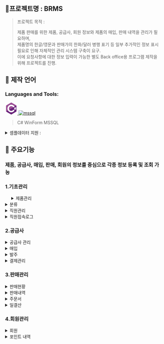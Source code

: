 

## 📌프로젝트명 : BRMS

> 프로젝트 목적 :
> 
> 제품 판매를 위한 제품, 공급사, 회원 정보와 제폼의 매입, 판매 내역을 관리가 필요하며,<br>
> 제품명의 한글/영문과 판매가의 한화/달러 병행 표기 등 일부 추가적인 정보 표시 필요로 인해 자체적인 관리 시스템 구축이 요구.<br>
> 이에 요청사항에 대한 정보 입력이 가능한 별도 Back office용 프로그램 제작을 위해 프로젝트를 진행.

## 📌 제작 언어

<h3 align="left">Languages and Tools:</h3>
<p align="left"><a href="https://www.w3schools.com/cs/" target="_blank" rel="noreferrer"> <img src="https://raw.githubusercontent.com/devicons/devicon/master/icons/csharp/csharp-original.svg" alt="csharp" width="40" height="40"/> </a> <a href="https://www.microsoft.com/en-us/sql-server" target="_blank" rel="noreferrer"> <img src="https://www.svgrepo.com/show/303229/microsoft-sql-server-logo.svg" alt="mssql" width="40" height="40"/> </a> </p>

> C# WinForm
> MSSQL
> 
> 
> <div style="margin-left: 20px;">
<details>
<summary>셈플데이터 지원 :</summary>

>DB 폴더내 BRMS_Sapmple
</details>

## 📌 주요기능

### 제품, 공급사, 매입, 판매, 회원의 정보를 중심으로 각종 정보 등록 및 조회 가능

### 1.기초관리
<div style="margin-left: 20px;">
<details>
<summary>제품관리</summary>

> - 제품명, 제품코드를 검색어로 조회도 가능하지만 제품 등록 및 기간 조건을 지정하여 조회가 가능합니다<br/>
    ![Image](https://github.com/user-attachments/assets/ae8e3119-fa61-4727-8bbb-3d664b747078)
> - 좌측 상단의 분류를 지정할 경우 지정된 분류의 상품들만 조회가 가능합니다<br/>
> - 조회된 제품을 더블클릭 하면 선택된 제품의 제품코드, 제품명, 공급사, 분류, 매입가, 판매가 설정이 가능합니다.<br/>
판매가는 설정된 환율 연동으로 자동 한화 또는 달러로 전환됩니다.<br/>
![Image](https://github.com/user-attachments/assets/c09796de-1b1f-4421-97be-ad2f0e964932)
> - 새로운 제품을 등록 할 경우 제품코드의 중복 여부를 확인 후 등록 합니다.
![Image](https://github.com/user-attachments/assets/50ed954d-22d4-48e1-8bab-67880159696d)
> - 새 제품 등록 시 공급사와 분류 지정은 필수 입니다. 
> - 제품등록정보에서는 제품의 정보뿐 아니라 매입, 판매, 변경 로그 조회가 가능합니다.
![Image](https://github.com/user-attachments/assets/65e59257-9171-46f5-83de-7a10e65960ee)
</details>
</div>

<details>
<summary>분류</summary>
  
> - 제품의 분류 지정을 위한 분류 정보를 추가 수정 할 수 있으며<br/>
> 제품 정보 및 판매 조회 시 분류를 지정하사용 가능
<div>
  <img src="https://github.com/user-attachments/assets/2319a7bc-1d64-458b-9874-cbd866a253de" alt="Image 1" width="200"/>
  <img src="https://github.com/user-attachments/assets/8d4cb6c9-aece-4e23-b773-71f052d42a0f" alt="Image 2" width="200"/>
  <img src="https://github.com/user-attachments/assets/2c63cba8-ec8b-487a-a997-40e8781df3c7" alt="Image 3" width="200"/>
</div>
</details>

<details>
<summary>직원관리</summary>

> - 업무를 위한 직원을 등록하거나 정보를 수정 할 수 있는 메뉴입니다.
> - 직원 등록 및 권한 부여를 통해 업무에 따른 정보 접근 및 제어를 제한 할 수 있습니다.<br/>
> - 직원 권한은 조회와 등록/수정, 출력, 엑셀저장 등 4가지 권한을 각 메뉴마다 지정이 가능합니다.
> - ![Image](https://github.com/user-attachments/assets/908c058e-50f3-4989-9420-c85635c40fc1)
> - 직원코드는 채번코드로 별도 지정하지 못하고 자동으로 등록 순서에 따라 부여됩니다.
> - 직원 비밀번호는 암호화 처리 되며, 분실시 확인은 불가능하므로 수정을 통해 초기화 할 수 있습니다.
</details>

<details>
<summary>직원접속로그</summary> 

> - 정보 조회 또는 수정 시 시간과 행위 내용을 조회 할 수 있는 메뉴입니다.
> - 조회 메뉴에서 전체 조회 등의 경우 상세정보를 확인 할 수 없으나<br/>
> - 특정 제품, 회원, 거래, 매입 등의 채번코드 확인이 가능한 상세내역을 조회 할 경우<br/> 그 조회 대상도 확인이 가능합니다.
</details>

### 2.공급사 
<details>
<summary>공급사 관리</summary>

> - 거래중인 공급사 정보를 등록하는 메뉴로,<br/>
> - 매입, 발주, 결제시 공급사 정보 연동 필요로 필수 등록 항목 입니다.
</details>

<details>
<summary>매입</summary>

> - 각 공급사별로 매입 또는 반품으로 전표 등록이 가능하며,<br/>
> - 등록된 매입 제품은 각 제품의 제고에 즉시 반영 됩니다<br/>
> - 매입금액은 제품의 매입단가에 반영이 우선이나 개별로 변경하여 입력이 가능하며,<br/>
> - 합산된 매입액은 해당 공급사의 미수잔액에 반영이 됩니다.
> - ![Image](https://github.com/user-attachments/assets/c683c666-6da0-4b90-9260-9f4ea3dfc226)
</details>
<details>
<summary>발주</summary>

> - 각 공급사별로 매입 또는 반품으로 전표 등록이 가능하며,<br/> 
> - 등록된 매입 제품은 각 재고 및 공급사 미수 잔액에 영향을 주지 않습니다.
> - 입고완료 등 상태를 변경 할 수 있습니다.
</details>

<details>
<summary>결제관리</summary>

> - 각 공급사별로 미수잔액 조회 및 결제 등록하는 메뉴입니다<br/>
> - 결제유형은 현금, 계좌이체, 카드, 어음이 있으며<br/>
> - 할인 및 쿠폰과 같은 공급사의 지원 사항등도 반영이 가능합니다
> - ![Image](https://github.com/user-attachments/assets/709d868f-bf6e-4ef9-8bda-400fa9ac3883)
</details>

### 3.판매관리
<details>
<summary>판매현황</summary>

> - 제품 판매 현황을 공급사별, 분류별, 제품별, 일자별로 조회 할 수 있는 메뉴입니다.<br/>
> - 판매된 수량과 금액이 합산되어 표시되며, 이익은 판매분에 대한 이익율로 계산됩니다.<br/>
> - 공급사별, 분류별, 제품별은 일자별 조회 체크 시 각항목이 일자별로 구분되어 조회가 됩니다.
> - ![Image](https://github.com/user-attachments/assets/8cc195d2-5696-460d-a334-aef0aef3afca)
</details>

<details>
<summary>판매내역</summary>

> - 판매 등록한 거래건을 조회를 할 수 있는 메뉴로<br/>
> - 각 거래금액에 대해 상세히 조회 가능 합니다.<br/>
> ![Image](https://github.com/user-attachments/assets/aa9e8a0c-5c26-409d-84dd-fb60199a31b1)
> - 거래건 선택 시 거래 상세내역에서 제품 및 수량, 결제, 배송지 등의 상세 정보 확인 가능 합니다.<br/>
![Image](https://github.com/user-attachments/assets/8aaefa4d-5a3e-4f0c-b03f-b8102c124bce)
> - 거래 등록 버튼 클릭 시 판매등록이 가능합니다.<br/>
>   >판매등록<br/>    
>   > - 판매 등록은 회원 지정과 비회원으로 등록이 가능하며, <br/>회원이 선택된 상태에서 배송지 등록시 회원의 주소가 기본으로 설정되나 수정도 가능합니다<br/>
>   > - 결제는 현금,카드,계좌이체,포인트로 가능 하나<br/>카드 결제의 경우 실제 카드 승인이 아닌 카드 매출로 기록 합니다.<br/>
>   > - 판매등록 시 입력된 제품의 수량 만큼 재고에 즉시 반영됩니다.
>   >   ![Image](https://github.com/user-attachments/assets/eb9196b7-feab-41c9-bf82-6aa2c97a19c7)
>   
> - 판매내역은 수정이 불가능하나, 거래건을 조회 후 반품처리를 할 수 있습니다.<br/>
> - 반품은 기존 거래건을 삭제하는 것이 아닌 새로운 반품 거래건을 등록 합니다.
</details>

<details>
<summary>주문서</summary>

> - 메일 등 비대변 견적 또는 주문의 경우 주문서 등록을 통해 접수시 사용 합니다.
> - 주문수량과 판매 가능 수량을 별도로 입력 할 수 있으며,<br/>
> 상황에 따라 판매 금액이 달라질 수 있으로 제안액이라는 부분으로 실제 판매 금액을 조정 처리 할 수 있습니다.<br/>
![Image](https://github.com/user-attachments/assets/3d701b26-a881-42e4-b3be-0b8ed79a68a6)
> - 주문,판매,취소 선택을 통해 주문서 상태를 변경 할 수 있으며,<br/>
> 판매 상태로 등록 할 경우 제안 수량과 금액으로 판매 등록 메뉴를 즉시 실행하여 등록 할 수 있습니다<br/>
![Image](https://github.com/user-attachments/assets/8198eac9-51bf-4e79-963a-52a537045155)
</details>

<details>
<summary>일결산</summary>

> - 제품의 판매, 매입, 재고 정보를 일별로 기록하여,<br/> 이후 상품 정보가 수정되어도 일정산 시점의 정보로 매출 및 수불 등 현황 조회가 가능합나다.<br/><br/>
![Image](https://github.com/user-attachments/assets/5c90a311-063c-4b9f-af1a-9efd878d1b60)
>   > 주요 항목 설명
>   > - 기초재고 : 해당일자 시작시 보유하고 시작하는 재고입니다.<br/> 기초 재고액은 기초량 X 매입단가를 기준으로 작성됩니다.<br/>
>   > - 기말재고 : 해당일자 종료시 보유하고 이는 재고입니다.<br/> 생성시점의 현재고를 기준으로 역산하여 재고량을 계산하며 기말량 X 매입단가를 기준으로 작성됩니다.<br/>
>   > - 장부상재고 : 기초재고 + 매입 - 판매 수량으로<br/> 실제로 보유 하고 있어야 할 재고입니다.<br/>
>   > - 재고로스 : 기말재고와 장부상재고액이 차이가 발생 할 경우 표시됩니다.<br/>
>   > - 매출원가 : 이익율 계산을 위한 원가 입니다.<br/> 최종매입 원가법을 적용하여 기초재고 + 매입량 - 기말재고로 계산됩니다.<br/>
> - 매입,판매 정보를 직접 조회 하는 것이 아니므로 서버부하를 최소화 할 수 있으나,<br/> 제품별의 경우 분류 또는 제품이 지정되지 않을 경우 조회 시간이 오래 걸릴 수 있습니다.<br/>
> - 일정산은 현재날짜를 기준으로 전일까지만 작성 가능하며,<br/> 이미 작성한 날짜로 매입,판매 변경 사항이 있을 경우 재생성 대상이 됩니다.<br/>
> - 재고의 경우 직전날짜의 기말재고를 반영하나,<br/> 이전 날짜의 결산 정보가 없다면 현재고를 기준으로 매입과 판매분을 역산하여 생성합니다.<br/>
> - 일결산은 일자별, 제품별, 분류별로 각 다른 메뉴에서 조회가 가능합니다.
</details>

### 4.회원관리

<details>
<summary>회원</summary>

> - 회원을 등록하거나 상세정보를 조회 할 수 있는 메뉴입니다.
> - 검색 또는 등록/수정일자, 판매일자 지정을 통해 조회 할 수 있습니다.
> - 회원의 정보중 전화번호는 개인정보보호를 위해 암호화 처리되었으며<br/> 일괄 조회시에는 전화번호 가운데 2자리가 **로 표시됩니다.<br/>
> ![Image](https://github.com/user-attachments/assets/b52aaaf7-ac11-4e36-8d5b-971d83271495)
> - 회원 더블 클릭을 통해 상세정보를 조회 할 수 있으며, 이때 전화번호는 복호화되어 전화번호 모두 조회가 가능합니다.
> - 회원 정보 상세내역에서 주문과 거래건을 조회 할 수 있는 탭이 있어 개별 조회가 가능합니다.
> ![Image](https://github.com/user-attachments/assets/da1ea8d0-7d80-409c-afea-a0a7efc4a854)
> - 국가 지정은 D/B에 기록되어 있는 정보를 기준으로 반영되며, 새 회원등록 시 기본적으로 대한민국으로 지정되어 있어 별도 수정이 필요합니다.
</details>
<details>
<summary>포인트 내역 </summary>

> - 회원의 포인트 적립, 사용 정보를 일괄 조회 하는 메뉴입니다.
> - 판매 또는 반품 거래시 적립과 사용된 포인트를 따로 표시하며,<br/>
> - 회원정보와 거래 선택을 하여 조회 할 수 있습니다.
> ![Image](https://github.com/user-attachments/assets/f07c1b16-4a50-45ac-bf07-9aa36ad863ec)
</details>
